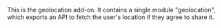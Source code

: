 This is the geolocation add-on.  It contains a single module
"geolocation", which exports an API to fetch the user's location
if they agree to share it.